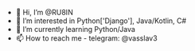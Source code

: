 - 👋 Hi, I’m @RU8IN
- 👀 I’m interested in Python['Django'], Java/Kotlin, C#
- 🌱 I’m currently learning Python/Java
- 📫 How to reach me - telegram: @vasslav3

<!---
RU8IN/RU8IN is a ✨ special ✨ repository because its `README.md` (this file) appears on your GitHub profile.
You can click the Preview link to take a look at your changes.
--->
